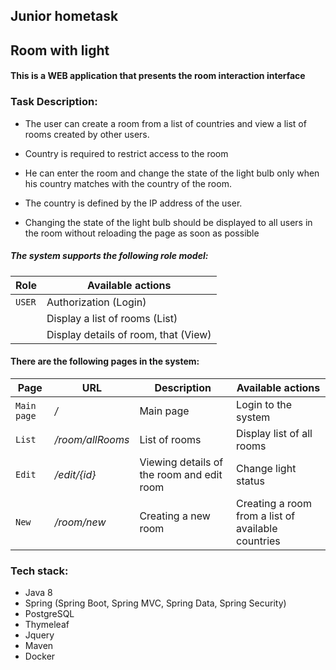 ## Junior hometask

## Room with light

#### This is a WEB application that presents the room interaction interface


### Task Description: 
- The user can create a room from a list of countries and view a list of rooms created by other users.

- Country is required to restrict access to the room

- He can enter the room and change the state of the light bulb only when his country matches with the country of the room.

- The country is defined by the IP address of the user. 

- Changing the state of the light bulb should be displayed to all users in the room without reloading the page as soon as possible

##### The system supports the following role model:

| Role     | Available actions                  
| -------- |---------------------------       
| `USER`   | Authorization (Login)              
|          | Display a list of rooms (List)
|          | Display details of room, that (View)

#### There are the following pages in the system:

| Page               | URL               | Description                                  | Available actions                   
| ------------       |------------------ | -----------------------------------------    | ---------------------------------------------------    
| `Main page`        | */*               | Main page                                    | Login to the system
| `List`             | */room/allRooms*  | List of rooms                                | Display list of all rooms
| `Edit`             | */edit/{id}*      | Viewing details of the room and edit room    | Change light status
| `New`              | */room/new*       | Creating a new room                          | Creating a room from a list of available countries

### Tech stack:
- Java 8
- Spring (Spring Boot, Spring MVC, Spring Data, Spring Security)
- PostgreSQL 
- Thymeleaf
- Jquery
- Maven
- Docker
